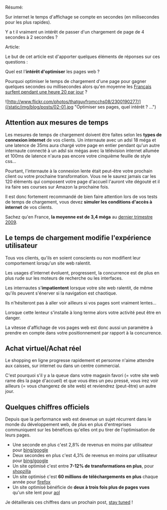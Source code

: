 Résumé:

Sur internet le temps d'affichage se compte en secondes (en milisecondes pour les plus rapides).

Y a t il vraiment un intérêt de passer d'un chargement de page de 4 secondes à 2 secondes ?

Article:

Le but de cet article est d'apporter quelques éléments de réponses sur ces questions :

Quel est l'**intérêt d'optimiser** les pages web ?

Pourquoi optimiser le temps de chargement d'une page pour gagner quelques secondes ou millisecondes alors qu'en moyenne les [Français
surfent pendant une heure 20 par jour](http://www.mediametrie.fr/internet/communiques/annee-internet-2009-propulsion-dans-l-ere-du-temps-reel.php?id=220) ?

![http://www.flickr.com/photos/thatguyfromcchs08/2300190277/](/static/img/blog/posts/02-01.jpg "Optimiser ses pages, quel intérêt ? ...")

Attention aux mesures de temps
---
Les mesures de temps de chargement doivent être faites selon les **types de connexion internet** de vos clients.
Un internaute avec un adsl 18 méga et une latence de 35ms aura chargé votre page en entier pendant qu'un autre internaute
connecté à un adsl six mégas avec la télévision internet allumée et 100ms de latence n'aura pas encore votre cinquième feuille de style css...

Pourtant, l'internaute à la connexion lente était peut-être votre prochain client ou votre prochaine transformation. Vous ne le saurez
jamais car les 120 éléments qui composent votre page d'accueil l'auront vite dégouté et il ira faire ses courses sur Amazon la prochaine fois.

Il est donc fortement recommandé de bien faire attention lors de vos tests de temps de chargement, vous devez **simuler les
conditions d'accès à internet** de vos clients.

Sachez qu'en France, **la moyenne est de 3,4 méga** au [dernier trimestre 2009](http://www.akamai.com/dl/whitepapers/Akamai_State_Internet_Q4_2009.pdf).

Le temps de chargement modifie l'expérience utilisateur
---
Tous vos clients, qu'ils en soient conscients ou non modifient leur comportement lorsqu'un site web ralentit.

Les usages d'internet évoluent, progressent, la concurrence est de plus en plus rude sur les moteurs de recherche ou les interfaces.

Les internautes s'**impatientent** lorsque votre site web ralentit, de même qu'ils peuvent s'énerver si la navigation est chaotique.

Ils n'hésiteront pas à aller voir ailleurs si vos pages sont vraiment lentes...

Lorsque cette lenteur s'installe à long terme alors votre activité peut être en danger.

La vitesse d'affichage de vos pages web est donc aussi un paramètre à prendre en compte dans votre positionnement
par rapport à la concurrence.

Achat virtuel/Achat réel
---
Le shopping en ligne progresse rapidement et personne n'aime attendre aux caisses, sur internet ou dans un centre commercial.

C'est pourquoi s'il y a la queue dans votre magasin favori (= votre site web rame dès la page d'accueil) et que vous
êtes un peu pressé, vous irez voir ailleurs (= vous changerez de site web) et reviendrez (peut-être) un autre jour.

Quelques chiffres officiels
---
Depuis que la performance web est devenue un sujet récurrent dans le monde du développement web, de plus en plus
d'entreprises communiquent sur les bénéfices qu'elles ont pu tirer de l'optimisation de leurs pages.

* Une seconde en plus c'est 2,8% de revenus en moins par utilisateur pour [bing/google](http://en.oreilly.com/velocity2009/public/schedule/detail/8523)
* Deux secondes en plus c'est 4,3% de revenus en moins par utilisateur pour [bing/google](http://en.oreilly.com/velocity2009/public/schedule/detail/8523)
* Un site optimisé c'est entre **7-12% de transformations en plus**, pour [shopzilla](http://www.slideshare.net/timmorrow/shopzilla-performance-by-design-2433735)
* Un site optimisé c'est **60 millions de téléchargements en plus** chaque année pour [firefox](http://blog.mozilla.com/metrics/2010/04/05/firefox-page-load-speed-%E2%80%93-part-ii/)
* Un site optimisé bénéficie de **deux à trois fois plus de pages vues** qu'un site lent pour [aol](http://en.oreilly.com/velocity2009/public/schedule/detail/7579)

Je détaillerais ces chiffres dans un prochain post, [stay tuned](http://zeroload.net/feed.xml) !